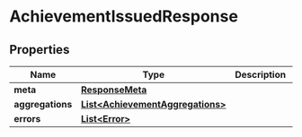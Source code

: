 

# AchievementIssuedResponse


## Properties

Name | Type | Description | Notes
------------ | ------------- | ------------- | -------------
**meta** | [**ResponseMeta**](ResponseMeta.md) |  |  [optional]
**aggregations** | [**List&lt;AchievementAggregations&gt;**](AchievementAggregations.md) |  |  [optional]
**errors** | [**List&lt;Error&gt;**](Error.md) |  |  [optional]



